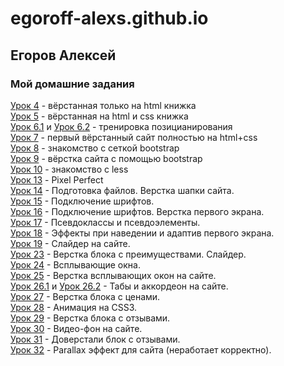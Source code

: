 

# egoroff-alexs.github.io
## Егоров Алексей

### Мой домашние задания

  [Урок 4](egoroff-alexs.github.io/lesson_4/src/index.html) - вёрстанная только на html книжка  
  [Урок 5](egoroff-alexs.github.io/lesson_5/src/index.html) - вёрстанная на html и css книжка  
  [Урок 6.1](egoroff-alexs.github.io/lesson_6.1/src/index.html) и [Урок 6.2](egoroff-alexs.github.io/lesson_6.2/src/index.html) - тренировка позицианирования  
  [Урок 7](egoroff-alexs.github.io/lesson_7/src/index.html) - первый вёрстанный сайт полностью на html+css  
  [Урок 8](egoroff-alexs.github.io/lesson_8/src/index.html) - знакомство с сеткой bootstrap  
  [Урок 9](egoroff-alexs.github.io/lesson_9/src/index.html) - вёрстка сайта с помощью bootstrap  
  [Урок 10](egoroff-alexs.github.io/lesson_10/src/index.html) - знакомство с less  
  [Урок 13](egoroff-alexs.github.io/lesson_13/src/index.html) - Pixel Perfect  
  [Урок 14](egoroff-alexs.github.io/lesson_14/src/index.html) - Подготовка файлов. Верстка шапки сайта.  
  [Урок 15](egoroff-alexs.github.io/lesson_15/src/index.html) - Подключение шрифтов.  
  [Урок 16](egoroff-alexs.github.io/lesson_16/src/index.html) - Подключение шрифтов. Верстка первого экрана.   
  [Урок 17](egoroff-alexs.github.io/lesson_17/src/index.html) - Псевдоклассы и псевдоэлементы.  
  [Урок 18](egoroff-alexs.github.io/lesson_18/src/index.html) - Эффекты при наведении и адаптив первого экрана.  
  [Урок 19](egoroff-alexs.github.io/lesson_19/src/index.html) - Слайдер на сайте.  
  [Урок 23](egoroff-alexs.github.io/lesson_23/src/index.html) - Верстка блока с преимуществами. Слайдер.  
  [Урок 24](egoroff-alexs.github.io/lesson_24/src/index.html) - Всплывающие окна.  
  [Урок 25](egoroff-alexs.github.io/lesson_25/src/index.html) - Верстка всплывающих окон на сайте.  
  [Урок 26.1](egoroff-alexs.github.io/lesson_26.1/src/index.html) и [Урок 26.2](egoroff-alexs.github.io/lesson_26.2/src/index.html) - Табы и аккордеон на сайте.  
  [Урок 27](egoroff-alexs.github.io/lesson_27/src/index.html) - Верстка блока с ценами.  
  [Урок 28](egoroff-alexs.github.io/lesson_28/src/index.html) - Анимация на CSS3.   
  [Урок 29](egoroff-alexs.github.io/lesson_29/src/index.html) - Верстка блока с отзывами.   
  [Урок 30](egoroff-alexs.github.io/lesson_30/src/index.html) - Видео-фон на сайте.   
  [Урок 31](egoroff-alexs.github.io/lesson_31/src/index.html) - Доверстали блок с отзывами.   
  [Урок 32](egoroff-alexs.github.io/lesson_32/src/index.html) - Parallax эффект для сайта (неработает корректно).   

